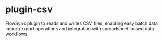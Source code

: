 # plugin-csv
FlowSynx plugin to reads and writes CSV files, enabling easy batch data import/export operations and integration with spreadsheet-based data workflows.
